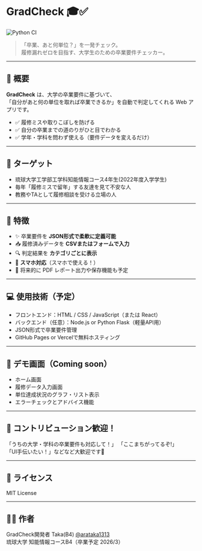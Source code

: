 # GradCheck 🎓✅
![Python CI](https://github.com/arataka1313/GradCheck/actions/workflows/python-ci.yml/badge.svg)

> 「卒業、あと何単位？」を一発チェック。  
> 履修漏れゼロを目指す、大学生のための卒業要件チェッカー。

---

## 📌 概要

**GradCheck** は、大学の卒業要件に基づいて、  
「自分があと何の単位を取れば卒業できるか」を自動で判定してくれる Web アプリです。

- ✅ 履修ミスや取りこぼしを防げる
- ✅ 自分の卒業までの道のりがひと目でわかる
- ✅ 学年・学科を問わず使える（要件データを変えるだけ）

---

## 🎯 ターゲット

- 琉球大学工学部工学科知能情報コース4年生(2022年度入学学生)
- 毎年「履修ミスで留年」する友達を見て不安な人
- 教務やTAとして履修相談を受ける立場の人

---

## 🧩 特徴

- ✨ 卒業要件を **JSON形式で柔軟に定義可能**
- 📥 履修済みデータを **CSVまたはフォームで入力**
- 🔍 判定結果を **カテゴリごとに表示**
- 📱 **スマホ対応**（スマホで使える！）
- 📄 将来的に PDF レポート出力や保存機能も予定

---

## 💻 使用技術（予定）

- フロントエンド：HTML / CSS / JavaScript（または React）
- バックエンド（任意）：Node.js or Python Flask（軽量API用）
- JSON形式で卒業要件管理
- GitHub Pages or Vercelで無料ホスティング

---

## 🧪 デモ画面（Coming soon）

- ホーム画面
- 履修データ入力画面
- 単位達成状況のグラフ・リスト表示
- エラーチェックとアドバイス機能

---

## 🙌 コントリビューション歓迎！

「うちの大学・学科の卒業要件も対応して！」
「ここまちがってるぞ!」  
「UI手伝いたい！」などなど大歓迎です🎉  

---

## 📄 ライセンス

MIT License

---

## 👨‍💻 作者

GradCheck開発者  Taka(B4)
[@arataka1313](https://github.com/arataka1313)  
琉球大学 知能情報コースB4（卒業予定 2026/3）